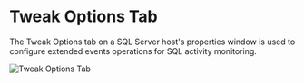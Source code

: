 # Tweak Options Tab

The Tweak Options tab on a SQL Server host's properties window is used to configure extended events operations for SQL activity monitoring.

![Tweak Options Tab](/img/product_docs/activitymonitor/activitymonitor/admin/monitoredhosts/properties/tweakoptionstab.png)
